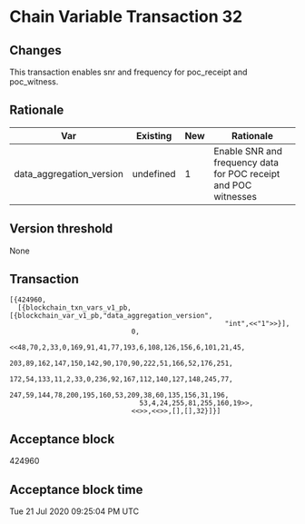 # Chain Variable Transaction 32

## Changes

This transaction enables snr and frequency for poc_receipt and poc_witness.

## Rationale

| Var                      	| Existing  	| New 	| Rationale                                                       	|
|--------------------------	|-----------	|-----	|-----------------------------------------------------------------	|
| data_aggregation_version 	| undefined 	| 1   	| Enable SNR and frequency data for POC receipt and POC witnesses 	|

## Version threshold

None

## Transaction

```
[{424960,
  [{blockchain_txn_vars_v1_pb,[{blockchain_var_v1_pb,"data_aggregation_version",
                                                     "int",<<"1">>}],
                              0,
                              <<48,70,2,33,0,169,91,41,77,193,6,108,126,156,6,101,21,45,
                                203,89,162,147,150,142,90,170,90,222,51,166,52,176,251,
                                172,54,133,11,2,33,0,236,92,167,112,140,127,148,245,77,
                                247,59,144,78,200,195,160,53,209,38,60,135,156,31,196,
                                53,4,24,255,81,255,160,19>>,
                              <<>>,<<>>,[],[],32}]}]
```

## Acceptance block
424960

## Acceptance block time
Tue 21 Jul 2020 09:25:04 PM UTC
